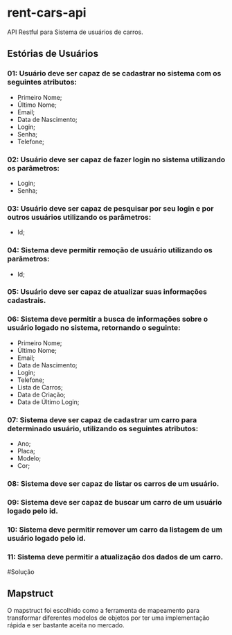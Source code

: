 # rent-cars-api
API Restful para Sistema de usuários de carros.

## Estórias de Usuários

### 01: Usuário deve ser capaz de se cadastrar no sistema com os seguintes atributos:
  
  * Primeiro Nome;
  * Último Nome;
  * Email;
  * Data de Nascimento;
  * Login;
  * Senha;
  * Telefone;
  
### 02: Usuário deve ser capaz de fazer login no sistema utilizando os parâmetros:
  * Login;
  * Senha;
 
### 03: Usuário deve ser capaz de pesquisar por seu login e por outros usuários utilizando os parâmetros:
  
  * Id;

### 04: Sistema deve permitir remoção de usuário utilizando os parâmetros:
  
  * Id;

### 05: Usuário deve ser capaz de atualizar suas informações cadastrais.

### 06: Sistema deve permitir a busca de informações sobre o usuário logado no sistema, retornando o seguinte:

  * Primeiro Nome;
  * Último Nome;
  * Email;
  * Data de Nascimento;
  * Login;
  * Telefone;
  * Lista de Carros;
  * Data de Criação;
  * Data de Último Login;
  
### 07: Sistema deve ser capaz de cadastrar um carro para determinado usuário, utilizando os seguintes atributos:
  
  * Ano;
  * Placa;
  * Modelo;
  * Cor;
  
### 08: Sistema deve ser capaz de listar os carros de um usuário.

### 09: Sistema deve ser capaz de buscar um carro de um usuário logado pelo id.

### 10: Sistema deve permitir remover um carro da listagem de um usuário logado pelo id.

### 11: Sistema deve permitir a atualização dos dados de um carro.

#Solução

## Mapstruct

O mapstruct foi escolhido como a ferramenta de mapeamento para 
transformar diferentes modelos de objetos por ter uma implementação rápida e ser bastante aceita no mercado.


